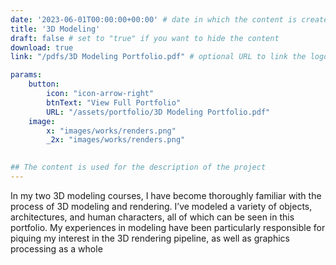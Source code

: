 ```yaml
---
date: '2023-06-01T00:00:00+00:00' # date in which the content is created - defaults to "today"
title: '3D Modeling'
draft: false # set to "true" if you want to hide the content 
download: true
link: "/pdfs/3D Modeling Portfolio.pdf" # optional URL to link the logo to

params:
    button:
        icon: "icon-arrow-right"
        btnText: "View Full Portfolio"
        URL: "/assets/portfolio/3D Modeling Portfolio.pdf"
    image:  
        x: "images/works/renders.png"
        _2x: "images/works/renders.png"
    

## The content is used for the description of the project
---
```

In my two 3D modeling courses, I have become thoroughly familiar with the process of 3D modeling and
rendering. I’ve modeled a variety of objects, architectures, and human characters, all of which can be seen in
this portfolio. My experiences in modeling have been particularly responsible for piquing my interest
in the 3D rendering pipeline, as well as graphics processing as a whole